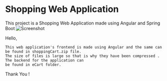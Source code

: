 # Shopping Web Application
This project is a Shopping Web Application made using Angular and Spring Boot
![Screenshot](screencapture-localhost-4200-home-2019-10-25-19_17_16.png)

Hello,

    This web application's frontend is made using Angular and the same can be found in shoppingCart.zip file.
    The size of files is large so that is why they have been compressed . The backend for the application can
    be found in eCart folder.
    
Thank You !
